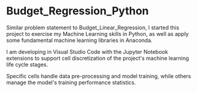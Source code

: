 # Budget_Regression_Python 

Similar problem statement to Budget_Linear_Regression, I started this project to exercise my Machine Learning skills in Python, as well as apply some fundamental machine learning libraries in Anaconda. 

I am developing in Visual Studio Code with the Jupyter Notebook extensions to support cell discretization of the project's machine learning life cycle stages. 

Specific cells handle data pre-processing and model training, while others manage the model's training performance statistics. 